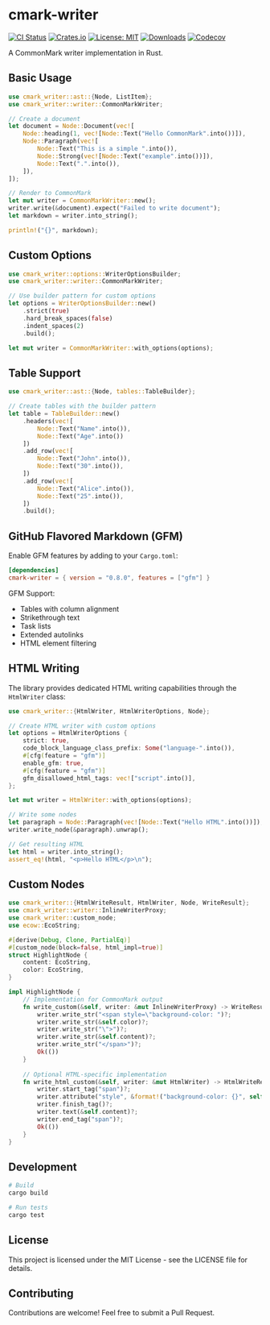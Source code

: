 # cmark-writer

[![CI Status](https://github.com/hongjr03/cmark-writer/workflows/CI/badge.svg)](https://github.com/hongjr03/cmark-writer/actions)
[![Crates.io](https://img.shields.io/crates/v/cmark-writer.svg)](https://crates.io/crates/cmark-writer)
[![License: MIT](https://img.shields.io/badge/License-MIT-green.svg)](LICENSE)
[![Downloads](https://img.shields.io/crates/d/cmark-writer.svg)](https://crates.io/crates/cmark-writer)
[![Codecov](https://codecov.io/gh/hongjr03/cmark-writer/branch/master/graph/badge.svg)](https://codecov.io/gh/hongjr03/cmark-writer)

A CommonMark writer implementation in Rust.

## Basic Usage

```rust
use cmark_writer::ast::{Node, ListItem};
use cmark_writer::writer::CommonMarkWriter;

// Create a document
let document = Node::Document(vec![
    Node::heading(1, vec![Node::Text("Hello CommonMark".into())]),
    Node::Paragraph(vec![
        Node::Text("This is a simple ".into()),
        Node::Strong(vec![Node::Text("example".into())]),
        Node::Text(".".into()),
    ]),
]);

// Render to CommonMark
let mut writer = CommonMarkWriter::new();
writer.write(&document).expect("Failed to write document");
let markdown = writer.into_string();

println!("{}", markdown);
```

## Custom Options

```rust
use cmark_writer::options::WriterOptionsBuilder;
use cmark_writer::writer::CommonMarkWriter;

// Use builder pattern for custom options
let options = WriterOptionsBuilder::new()
    .strict(true)
    .hard_break_spaces(false)
    .indent_spaces(2)
    .build();

let mut writer = CommonMarkWriter::with_options(options);
```

## Table Support

```rust
use cmark_writer::ast::{Node, tables::TableBuilder};

// Create tables with the builder pattern
let table = TableBuilder::new()
    .headers(vec![
        Node::Text("Name".into()), 
        Node::Text("Age".into())
    ])
    .add_row(vec![
        Node::Text("John".into()),
        Node::Text("30".into()),
    ])
    .add_row(vec![
        Node::Text("Alice".into()),
        Node::Text("25".into()),
    ])
    .build();
```

## GitHub Flavored Markdown (GFM)

Enable GFM features by adding to your `Cargo.toml`:

```toml
[dependencies]
cmark-writer = { version = "0.8.0", features = ["gfm"] }
```

GFM Support:

- Tables with column alignment
- Strikethrough text
- Task lists
- Extended autolinks
- HTML element filtering

## HTML Writing

The library provides dedicated HTML writing capabilities through the `HtmlWriter` class:

```rust
use cmark_writer::{HtmlWriter, HtmlWriterOptions, Node};

// Create HTML writer with custom options
let options = HtmlWriterOptions {
    strict: true,
    code_block_language_class_prefix: Some("language-".into()),
    #[cfg(feature = "gfm")]
    enable_gfm: true,
    #[cfg(feature = "gfm")]
    gfm_disallowed_html_tags: vec!["script".into()],
};

let mut writer = HtmlWriter::with_options(options);

// Write some nodes
let paragraph = Node::Paragraph(vec![Node::Text("Hello HTML".into())]);
writer.write_node(&paragraph).unwrap();

// Get resulting HTML
let html = writer.into_string();
assert_eq!(html, "<p>Hello HTML</p>\n");
```

## Custom Nodes

```rust
use cmark_writer::{HtmlWriteResult, HtmlWriter, Node, WriteResult};
use cmark_writer::writer::InlineWriterProxy;
use cmark_writer::custom_node;
use ecow::EcoString;

#[derive(Debug, Clone, PartialEq)]
#[custom_node(block=false, html_impl=true)]
struct HighlightNode {
    content: EcoString,
    color: EcoString,
}

impl HighlightNode {
    // Implementation for CommonMark output
    fn write_custom(&self, writer: &mut InlineWriterProxy) -> WriteResult<()> {
        writer.write_str("<span style=\"background-color: ")?;
        writer.write_str(&self.color)?;
        writer.write_str("\">")?;
        writer.write_str(&self.content)?;
        writer.write_str("</span>")?;
        Ok(())
    }
    
    // Optional HTML-specific implementation
    fn write_html_custom(&self, writer: &mut HtmlWriter) -> HtmlWriteResult<()> {
        writer.start_tag("span")?;
        writer.attribute("style", &format!("background-color: {}", self.color))?;
        writer.finish_tag()?;
        writer.text(&self.content)?;
        writer.end_tag("span")?;
        Ok(())
    }
}
```

## Development

```bash
# Build
cargo build

# Run tests
cargo test
```

## License

This project is licensed under the MIT License - see the LICENSE file for details.

## Contributing

Contributions are welcome! Feel free to submit a Pull Request.
